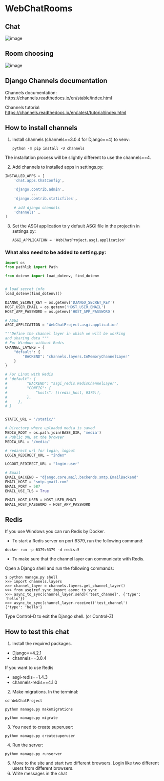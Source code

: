 # WebChatRooms
## Chat
![image](https://github.com/oliabn/WebChatRooms/assets/5529216/fe4044cf-9bfa-4dd0-ba8e-edef3a7f7a11)
## Room choosing 
![image](https://github.com/oliabn/WebChatRooms/assets/5529216/e8b09bbf-77c0-471e-9fb7-41431e8216fb)


## Django Channels documentation
Channels documentation: https://channels.readthedocs.io/en/stable/index.html  

Channels tutorial: https://channels.readthedocs.io/en/latest/tutorial/index.html

## How to install channels
1) Install channels (channels==3.0.4 for Django==4) to venv:  

    `python -m pip install -U channels`  

The installation process will be slightly different to use the channels==4.  

2) Add channels to installed apps in settings.py:

```python
INSTALLED_APPS = [
    'chat.apps.ChatConfig',

    'django.contrib.admin',
            ...
    'django.contrib.staticfiles',
     
    # add django channels
    'channels' ,
]
```

3) Set the ASGI application to y default ASGI file in the projectin in settings.py:  

    `ASGI_APPLICATION = 'WebChatProject.asgi.application'`  

### What also need to be added to setting.py:  

```python
import os
from pathlib import Path

from dotenv import load_dotenv, find_dotenv


# load secret info
load_dotenv(find_dotenv())

DJANGO_SECRET_KEY = os.getenv('DJANGO_SECRET_KEY')
HOST_USER_EMAIL = os.getenv('HOST_USER_EMAIL')
HOST_APP_PASSWORD = os.getenv('HOST_APP_PASSWORD')

# ASGI
ASGI_APPLICATION = 'WebChatProject.asgi.application'

"""Define the channel layer in which we will be working 
and sharing data """
# For Windows without Redis
CHANNEL_LAYERS = {
    "default": {
        "BACKEND": "channels.layers.InMemoryChannelLayer"
    }
}

# For Linux with Redis
# "default": {
#         "BACKEND": "asgi_redis.RedisChannelLayer",
#         "CONFIG": {
#             "hosts": [(redis_host, 6379)],
#         },
#     },
# }


STATIC_URL = '/static/'

# Directory where uploaded media is saved
MEDIA_ROOT = os.path.join(BASE_DIR, 'media')
# Public URL at the browser
MEDIA_URL = '/media/'

# redirect url for login, logout
LOGIN_REDIRECT_URL = "index"

LOGOUT_REDIRECT_URL = "login-user"

# Email
EMAIL_BACKEND = "django.core.mail.backends.smtp.EmailBackend"
EMAIL_HOST = "smtp.gmail.com"
EMAIL_PORT = 587
EMAIL_USE_TLS = True

EMAIL_HOST_USER = HOST_USER_EMAIL
EMAIL_HOST_PASSWORD = HOST_APP_PASSWORD
```

## Redis

If you use Windows you can run Redis by Docker.

* To start a Redis server on port 6379, run the following command:

`docker run -p 6379:6379 -d redis:5`  

* To make sure that the channel layer can communicate with Redis.  

Open a Django shell and run the following commands:  

```commandline
$ python manage.py shell
>>> import channels.layers
>>> channel_layer = channels.layers.get_channel_layer()
>>> from asgiref.sync import async_to_sync
>>> async_to_sync(channel_layer.send)('test_channel', {'type': 'hello'})
>>> async_to_sync(channel_layer.receive)('test_channel')
{'type': 'hello'}
```  

Type Control-D to exit the Django shell. (or Control-Z)

## How to test this chat
1) Install the required packages.    
* Django==4.2.1  
* channels==3.0.4 

If you want to use Redis  
* asgi-redis==1.4.3 
* channels-redis==4.1.0

2) Make migrations. In the terminal:

`cd WebChatProject`  

`python manage.py makemigrations`

`python manage.py migrate`  

3) You need to create superuser:  

`python manage.py createsuperuser`  

4) Run the server:  

`python manage.py runserver`  

5) Move to the site and start two different browsers. 
Login like two different users from different browsers.
6) Write messages in the chat

